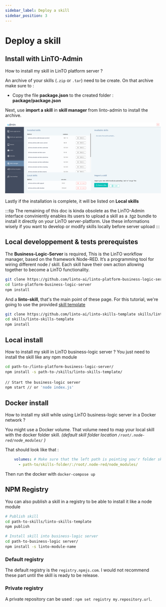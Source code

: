 ```yaml
---
sidebar_label: Deploy a skill
sidebar_position: 3
---
```


# Deploy a skill

## Install with LinTO-Admin

How to install my skill in LinTO platform server ?

An archive of your skills (`.zip` or `.tar`) need to be create. On that archive make sure to :
  - Copy the file **package.json** to the created folder : **package/package.json**

Next, use **import a skill** in **skill manager** from linto-admin to install the archive.
<p align="center">
  <img src="/docs/skills/depguide/admin_install_skill.png" alt="manage_palette"/>
</p>

Lastly if the installation is complete, it will be listed on **Local skills**

:::tip
The remaining of this doc is kinda obsolete as the LinTO-Admin interface conviniently enables its users to upload a skill as a .tgz bundle to install it directly on your LinTO server-platform. Use these informations wisely if you want to develop or modify skills locally before server upload
:::


## Local developpement & tests prerequistes

The **Business-Logic-Server** is required, This is the LinTO workflow manager, based on the framework Node-RED. It’s a programming tool for wiring different node / skill. Each skill have their own action allowing together to become a LinTO functionality.

```sh
git clone https://github.com/linto-ai/linto-platform-business-logic-server
cd linto-platform-business-logic-server
npm install
```

And a **linto-skill**, that's the main point of these page. For this tutorial, we're going to use the provided [skill template](https://github.com/linto-ai/linto-skills-template)

```sh
git clone https://github.com/linto-ai/linto-skills-template skills/linto-skills-template
cd skills/linto-skills-template
npm install
```

## Local install
How to install my skill in LinTO business-logic server ?
You just need to install the skill like any npm module

```sh
cd path-to-/linto-platform-business-logic-server/
npm install -s path-to-/skills/linto-skills-template/

// Start the business-logic server 
npm start // or 'node index.js'
```


## Docker install
How to install my skill while using LinTO business-logic server in a Docker network ?

You might use a Docker volume. That volume need to map your local skill with the docker folder skill. _(default skill folder location `/root/.node-red/node_modules/` )_

That should look like that :
```yml
    volumes: # Make sure that the left path is pointing you'r folder skills
      - path-to/skills-folder/:/root/.node-red/node_modules/
```

Then run the docker with `docker-compose up`

## NPM Registry
You can also publish a skill in a registry to be able to install it like a node module

```sh
# Publish skill
cd path-to-skills/linto-skills-template
npm publish
```

```sh
# Install skill into business-logic server
cd path-to-business-logic server/
npm install -s linto-module-name
```

### Default registry
The default registry is the `registry.npmjs.com`. I would not recommend these part until the skill is ready to be release.

### Private registry
A private repository can be used : `npm set registry my.repository.url`.